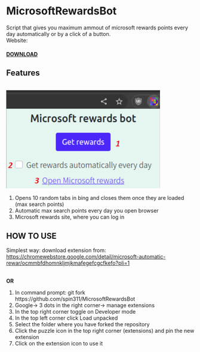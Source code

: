 # MicrosoftRewardsBot
<p>Script that gives you maximum ammout of microsoft rewards points every day automatically or by a click of a button. <br> Website: </p>

<h4> <a href="https://chromewebstore.google.com/detail/microsoft-automatic-rewar/ocmmbfdhomnkljmjkmafegefcgcfkefo?pli=1"> DOWNLOAD  </a></h4>

## Features
<br>
<img src="./imgs/popup.png">
<br>
<ol>
    <li>Opens 10 random tabs in bing and closes them once they are loaded (max search points)</li>
    <li> Automatic max search points every day you open browser </li>
    <li> Microsoft rewards site, where you can log in</li>
</ol>

## HOW TO USE
Simplest way: download extension from: https://chromewebstore.google.com/detail/microsoft-automatic-rewar/ocmmbfdhomnkljmjkmafegefcgcfkefo?pli=1

<br>
<strong>OR </strong>

<ol>
    <li>In command prompt: git fork https://github.com/spin311/MicrosoftRewardsBot</li>
    <li> Google-> 3 dots in the right corner-> manage extensions </li>
    <li> In the top right corner toggle on Developer mode</li>
    <li> In the top left corner click Load unpacked</li>
    <li> Select the folder where you have forked the repository</li>
    <li> Click the puzzle icon in the top right corner (extensions) and pin the new extension</li>
    <li> Click on the extension icon to use it</li>




</ol>